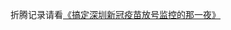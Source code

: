 折腾记录请看[《搞定深圳新冠疫苗放号监控的那一夜》](https://norcy.github.io/2021/05/30/%E6%90%9E%E5%AE%9A%E6%B7%B1%E5%9C%B3%E6%96%B0%E5%86%A0%E7%96%AB%E8%8B%97%E6%94%BE%E5%8F%B7%E7%9B%91%E6%8E%A7%E7%9A%84%E9%82%A3%E4%B8%80%E5%A4%9C/)